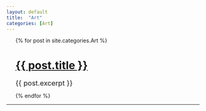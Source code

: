 ```yaml
---
layout: default
title:  "Art"
categories: [Art]
---
```



<ul>
 {% for post in site.categories.Art %}
    <h1><a href="{{ post.url }}">{{ post.title }}</a></h1>
    <span style="font-size: 1.3em">  {{ post.excerpt }}</span>
  
  {% endfor %}
</ul>

---